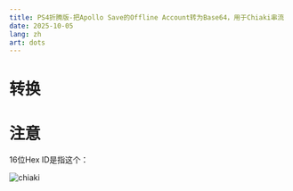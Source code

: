 ```yaml
---
title: PS4折腾版-把Apollo Save的Offline Account转为Base64，用于Chiaki串流
date: 2025-10-05
lang: zh
art: dots
---
```


# 转换

<AccountID />

# 注意

16位Hex ID是指这个：

![chiaki](/images/posts/chiaki.png)